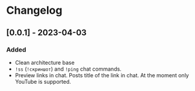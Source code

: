 # Changelog

## [0.0.1] - 2023-04-03

### Added

- Clean architecture base
- `!ss` (`!скриншот`) and  `!ping` chat commands.
- Preview links in chat. Posts title of the link in chat. At the moment only YouTube is supported.
